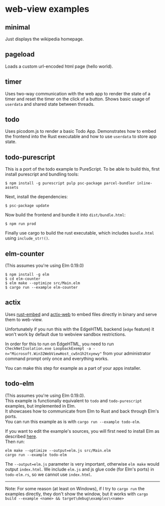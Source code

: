 # web-view examples

## minimal
Just displays the wikipedia homepage.

## pageload
Loads a custom url-encoded html page (hello world).

## timer
Uses two-way communication with the web app to render the state of a timer and reset the timer on the click of a button. Shows basic usage of `userdata` and shared state between threads.

## todo
Uses picodom.js to render a basic Todo App. Demonstrates how to embed the frontend into the Rust executable and how to use `userdata` to store app state.

## todo-purescript
This is a port of the todo example to PureScript.
To be able to build this, first install purescript and bundling tools:
```
$ npm install -g purescript pulp psc-package parcel-bundler inline-assets
```
Next, install the dependencies:
```
$ psc-package update
```
Now build the frontend and bundle it into `dist/bundle.html`:
```
$ npm run prod
```
Finally use cargo to build the rust executable, which includes `bundle.html` using `include_str!()`.

## elm-counter

(This assumes you're using Elm 0.19.0)

```
$ npm install -g elm
$ cd elm-counter
$ elm make --optimize src/Main.elm
$ cargo run --example elm-counter
```

## actix

Uses [rust-embed](https://github.com/pyros2097/rust-embed) and [actix-web](https://github.com/actix/actix-web) to embed files directly in binary and serve them to web-view.

Unfortunately if you run this with the EdgeHTML backend (`edge` feature) it won't work by default due to webview sandbox restrictions.

In order for this to run on EdgeHTML, you need to run `CheckNetIsolation.exe LoopbackExempt -a -n="Microsoft.Win32WebViewHost_cw5n1h2txyewy"` from your administrator command prompt only once and everything works.

You can make this step for example as a part of your apps installer.

## todo-elm

(This assumes you're using Elm 0.19.0).  
This example is functionally equivalent to `todo` and `todo-purescript` examples, but implemented in Elm.  
It showcases how to communicate from Elm to Rust and back through Elm's ports.  
You can run this example as is with `cargo run --example todo-elm`.  

If you want to edit the example's sources, you will first need to install Elm as described [here](https://guide.elm-lang.org/install/elm.html).  
Then run:  
```
elm make --optimize --output=elm.js src/Main.elm
cargo run --example todo-elm
```
The `--output=elm.js` parameter is very important, otherwise `elm make` would output `index.html`.
We include `elm.js` and js glue code (for Elm's ports) in `todo-elm.rs`, so we cannot use `index.html`.

---

Note: For some reason (at least on Windows), if I try to `cargo run` the examples directly, they don't show the window, but it works with `cargo build --example <name> && target\debug\examples\<name>`

